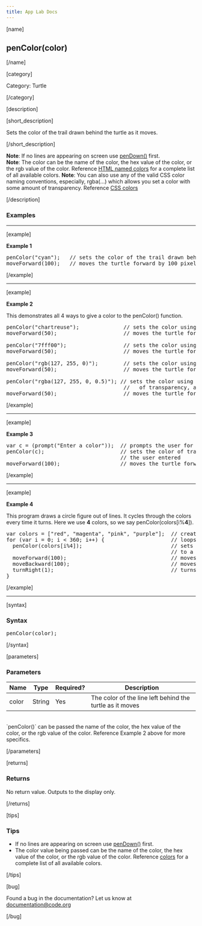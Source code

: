 ```yaml
---
title: App Lab Docs
---
```


[name]

## penColor(color)

[/name]


[category]

Category: Turtle

[/category]

[description]

[short_description]

Sets the color of the trail drawn behind the turtle as it moves.

[/short_description]

**Note**: If no lines are appearing on screen use [penDown()](/applab/docs/penDown) first.  
**Note**: The color can be the name of the color, the hex value of the color, or the rgb value of the color. Reference [HTML named colors](https://developer.mozilla.org/en-US/docs/Web/CSS/color_value#Color_keywords) for a complete list of all available colors.
**Note**: You can also use any of the valid CSS color naming conventions, especially, rgba(...) which allows you set a color with some amount of transparency. Reference [CSS colors](https://developer.mozilla.org/en-US/docs/Web/CSS/color_value)

[/description]

### Examples
____________________________________________________

[example]

**Example 1**

<pre>
penColor("cyan");   // sets the color of the trail drawn behind the turtle to cyan
moveForward(100);   // moves the turtle forward by 100 pixels
</pre>

[/example]

____________________________________________________

[example]

**Example 2**

This demonstrates all 4 ways to give a color to the penColor() function.

<pre>
penColor("chartreuse");     		 // sets the color using a string
moveForward(50);            	 	 // moves the turtle forward 50 pixels

penColor("7fff00");          		 // sets the color using a hex value
moveForward(50);              		 // moves the turtle forward 50 pixels

penColor("rgb(127, 255, 0)"); 		 // sets the color using a rgb value
moveForward(50);              		 // moves the turtle forward 50 pixels

penColor("rgba(127, 255, 0, 0.5)"); // sets the color using a rgba value, the last value is amount 
									 //   of transparency, a percentage between 0.0 and 1.0
moveForward(50);              		 // moves the turtle forward 50 pixels
</pre>

[/example]

____________________________________________________

[example]

**Example 3**

<pre>
var c = (prompt("Enter a color"));  // prompts the user for a color
penColor(c);                        // sets the color of trail drawn behind the turtle to the color
                                    // the user entered
moveForward(100);                   // moves the turtle forward by 100 pixels
</pre>


[/example]

____________________________________________________

[example]

**Example 4**

This program draws a circle figure out of lines. It cycles through the colors every time it turns. Here we use **4** colors, so we say penColor(colors[i%**4**]).

<pre>
var colors = ["red", "magenta", "pink", "purple"];  // creates an array of 4 strings representing colors
for (var i = 0; i < 360; i++) {                     // loops 360 times
  penColor(colors[i%4]);                            // sets the color of the turtles trail
                                                    // to a color from the array
  moveForward(100);                                 // moves the turtle forward by 100 pixels
  moveBackward(100);                                // moves the turtle backward by 100 pixels
  turnRight(1);                                     // turns the turtle 1 pixel to the right
}
</pre>


[/example]

____________________________________________________


[syntax]

### Syntax
<pre>
penColor(color);
</pre>

[/syntax]

[parameters]

### Parameters

| Name  | Type | Required? | Description |
|-----------------|------|-----------|-------------|
| color | String | Yes | The color of the line left behind the turtle as it moves  |
<br />
`penColor()` can be passed the name of the color, the hex value of the color, or the rgb value of the color. Reference Example 2 above for more specifics.

[/parameters]

[returns]

### Returns
No return value. Outputs to the display only.

[/returns]

[tips]

### Tips
- If no lines are appearing on screen use [penDown()](/applab/docs/penDown) first.
- The color value being passed can be the name of the color, the hex value of the color, or the rgb value of the color. Reference [colors](https://developer.mozilla.org/en-US/docs/Web/CSS/color_value) for a complete list of all available colors.

[/tips]

[bug]

Found a bug in the documentation? Let us know at documentation@code.org

[/bug]
